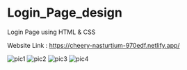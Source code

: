 # Login_Page_design
Login Page using HTML &amp; CSS

Website Link : https://cheery-nasturtium-970edf.netlify.app/

![pic1](https://github.com/Swathik2000/Login_Page_design/assets/92821652/e10b0622-d35d-4e8d-8cd2-d61896e7507e)
![pic2](https://github.com/Swathik2000/Login_Page_design/assets/92821652/dda6f199-764d-4c45-a391-4d57b57be70c)
![pic3](https://github.com/Swathik2000/Login_Page_design/assets/92821652/47f9cd10-8c99-4b22-a9d8-ebe5f3986d9e)
![pic4](https://github.com/Swathik2000/Login_Page_design/assets/92821652/f99f15ce-0a44-45f1-86c6-cd9e8c971229)
